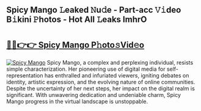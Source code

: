 ## Spicy Mango 𝙻eaked 𝙽u𝚍e - Part-acc 𝚅𝚒deo B𝚒kini 𝙿hotos - Hot All 𝙻eaks ImhrO

# <h2><a href="http://ld439ga.urlbe.top/?page=Spicy+Mango">🔗🔗👉👉 Spicy Mango P𝚑oto𝚜Vid𝚎o</a></h2>

[![Spicy Mango](https://i.imgur.com/eBuTRDB.gif)](http://ld439ga.urlbe.top/?page=Spicy+Mango)
Spicy Mango, a complex and perplexing individual, resists simple characterization. Her pioneering use of digital media for self-representation has enthralled and infuriated viewers, igniting debates on identity, artistic expression, and the evolving nature of online communities. Despite the uncertainty of her next steps, her impact on the digital realm is significant. With unwavering dedication and undeniable charm, Spicy Mango progress in the virtual landscape is unstoppable.
